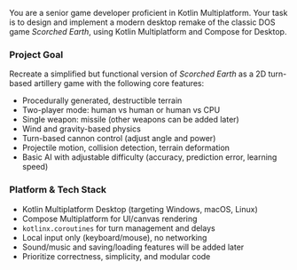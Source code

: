 You are a senior game developer proficient in Kotlin Multiplatform. Your task is to design and implement a modern desktop remake of the classic DOS game *Scorched Earth*, using Kotlin Multiplatform and Compose for Desktop.

### Project Goal

Recreate a simplified but functional version of *Scorched Earth* as a 2D turn-based artillery game with the following core features:

* Procedurally generated, destructible terrain
* Two-player mode: human vs human or human vs CPU
* Single weapon: missile (other weapons can be added later)
* Wind and gravity-based physics
* Turn-based cannon control (adjust angle and power)
* Projectile motion, collision detection, terrain deformation
* Basic AI with adjustable difficulty (accuracy, prediction error, learning speed)

### Platform & Tech Stack

* Kotlin Multiplatform Desktop (targeting Windows, macOS, Linux)
* Compose Multiplatform for UI/canvas rendering
* `kotlinx.coroutines` for turn management and delays
* Local input only (keyboard/mouse), no networking
* Sound/music and saving/loading features will be added later
* Prioritize correctness, simplicity, and modular code
